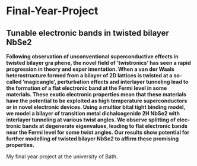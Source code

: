 # Final-Year-Project
## Tunable electronic bands in twisted bilayer NbSe2

__Following observation of unconventional superconductive effects in twisted bilayer gra­
phene, the novel field of ’twistronics’ has seen a rapid progression in theory and exper­
imentation. When a van der Waals heterostructure formed from a bilayer of 2D lattices
is twisted at a so­called ’magic­angle’, perturbation effects and interlayer tunneling lead
to the formation of a flat electronic band at the Fermi level in some materials. These
exotic electronic properties mean that these materials have the potential to be exploited
as high temperature superconductors or in novel electronic devices. Using a multior­
bital tight binding model, we model a bilayer of transition metal dichalcogenide 2H­
NbSe2 with interlayer tunneling at various twist angles. We observe splitting of elec­
tronic bands at degenerate eigenvalues, leading to flat electronic bands near the Fermi
level for some twist angles. Our results show potential for further modelling of twisted
bilayer NbSe2 to affirm these promising properties.__

My final year project at the university of Bath. 
